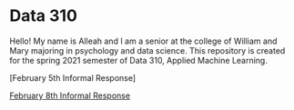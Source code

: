 # Data 310


Hello! My name is Alleah and I am a senior at the college of William and Mary majoring in psychology and data science. This repository is created for the spring 2021 semester of Data 310, Applied Machine Learning.



[February 5th Informal Response]

[February 8th Informal Response](https://github.com/alleahsoleil/Applied_Machine_Learning/blob/main/Feb_8th_Informal_Response.html)

